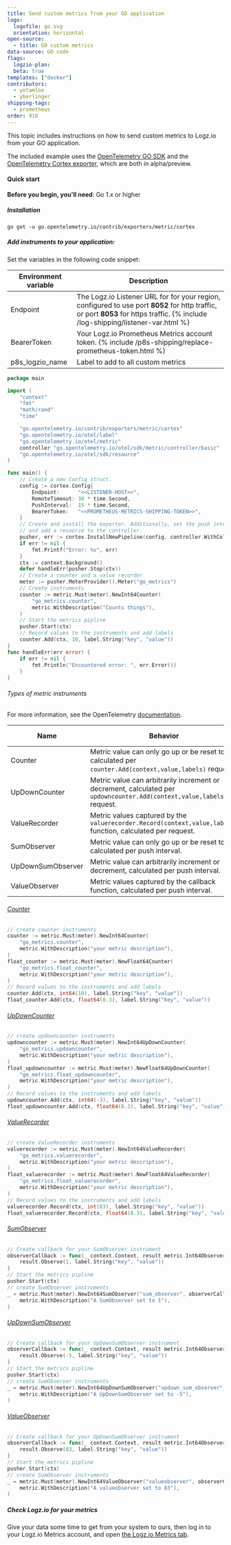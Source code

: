```yaml
---
title: Send custom metrics from your GO application
logo:
  logofile: go.svg
  orientation: horizontal
open-source:
  - title: GO custom metrics
data-source: GO code
flags:
  logzio-plan:  
  beta: true
templates: ["docker"]
contributors:
  - yotamloe
  - yberlinger
shipping-tags:  
  - prometheus
order: 910
---
```





This topic includes instructions on how to send custom metrics to Logz.io from your GO application. 

The included example uses the [OpenTelemetry GO SDK](https://github.com/open-telemetry/opentelemetry-go-contrib) and the [OpenTelemetry Cortex exporter](https://github.com/open-telemetry/opentelemetry-go-contrib/tree/main/exporters/metric/cortex), which are both in alpha/preview.

#### Quick start

**Before you begin, you'll need**:
Go 1.x or higher

<div class="tasklist">

##### Installation

`go get -u go.opentelemetry.io/contrib/exporters/metric/cortex`

##### Add instruments to your application:

Set the variables in the following code snippet: 

|Environment variable|Description|
|---|---|
|Endpoint|  The Logz.io Listener URL for for your region, configured to use port **8052** for http traffic, or port **8053** for https traffic. {% include /log-shipping/listener-var.html %} |
|BearerToken| Your Logz.io Prometheus Metrics account token.  {% include /p8s-shipping/replace-prometheus-token.html %}  |
|p8s_logzio_name| Label to add to all custom metrics |


```go
package main

import (
	"context"
	"fmt"
	"math/rand"
	"time"

	"go.opentelemetry.io/contrib/exporters/metric/cortex"
	"go.opentelemetry.io/otel/label"
	"go.opentelemetry.io/otel/metric"
	controller "go.opentelemetry.io/otel/sdk/metric/controller/basic"
	"go.opentelemetry.io/otel/sdk/resource"
)

func main() {
	// Create a new Config struct.
	config := cortex.Config{
		Endpoint:      "<<LISTENER-HOST>>",
		RemoteTimeout: 30 * time.Second,
		PushInterval:  15 * time.Second,
		BearerToken:   "<<PROMETHEUS-METRICS-SHIPPING-TOKEN>>",
	}
	// Create and install the exporter. Additionally, set the push interval to 15 seconds
	// and add a resource to the controller.
	pusher, err := cortex.InstallNewPipeline(config, controller.WithCollectPeriod(15*time.Second), controller.WithResource(resource.NewWithAttributes(label.String("p8s_logzio_name", "<<label-value>>"))))
	if err != nil {
		fmt.Printf("Error: %v", err)
	}
	ctx := context.Background()
	defer handleErr(pusher.Stop(ctx))
	// Create a counter and a value recorder
	meter := pusher.MeterProvider().Meter("go_metrics")
	// Create instruments
	counter := metric.Must(meter).NewInt64Counter(
		"go_metrics.counter",
		metric.WithDescription("Counts things"),
	)
    // Start the metrics pipline
	pusher.Start(ctx)
	// Record values to the instruments and add labels
    counter.Add(ctx, 10, label.String("key", "value"))
}
func handleErr(err error) {
	if err != nil {
		fmt.Println("Encountered error: ", err.Error())
	}
}
```

###### Types of metric instruments
For more information, see the OpenTelemetry [documentation](https://github.com/open-telemetry/opentelemetry-specification/blob/main/specification/metrics/api.md).

| Name | Behavior | Default aggregation |
| ---- | ---------- | ------------------- |
| Counter           | Metric value can only go up or be reset to 0, calculated per `counter.Add(context,value,labels)` request. | Sum |
| UpDownCounter     | Metric value can arbitrarily increment or decrement, calculated per `updowncounter.Add(context,value,labels)` request. | Sum |
| ValueRecorder     | Metric values captured by the `valuerecorder.Record(context,value,labels)` function, calculated per request. | TBD  |
| SumObserver       | Metric value can only go up or be reset to 0, calculated per push interval.| Sum |
| UpDownSumObserver | Metric value can arbitrarily increment or decrement, calculated per push interval.| Sum |
| ValueObserver     | Metric values captured by the callback function, calculated per push interval.| LastValue  |

###### [Counter](https://github.com/open-telemetry/opentelemetry-specification/blob/main/specification/metrics/api.md#counter)
```go
// create counter instruments
counter := metric.Must(meter).NewInt64Counter(
	"go_metrics.counter",
	metric.WithDescription("your metric description"),
)
float_counter := metric.Must(meter).NewFloat64Counter(
	"go_metrics.float_counter",
	metric.WithDescription("your metric description"),
)
// Record values to the instruments and add labels
counter.Add(ctx, int64(10), label.String("key", "value"))
float_counter.Add(ctx, float64(8.3), label.String("key", "value"))
```
<!-- See full [example](link2github) -->


###### [UpDownCounter](https://github.com/open-telemetry/opentelemetry-specification/blob/main/specification/metrics/api.md#updowncounter)
```go
// create updowncounter instruments
updowncounter := metric.Must(meter).NewInt64UpDownCounter(
	"go_metrics.updowncounter",
	metric.WithDescription("your metric description"),
)
float_updowncounter := metric.Must(meter).NewFloat64UpDownCounter(
	"go_metrics.float_updowncounter",
	metric.WithDescription("your metric description"),
)
// Record values to the instruments and add labels
updowncounter.Add(ctx, int64(-3), label.String("key", "value"))
float_updowncounter.Add(ctx, float64(8.3), label.String("key", "value"))
```
<!-- See full [example](link2github) -->


###### [ValueRecorder](https://github.com/open-telemetry/opentelemetry-specification/blob/main/specification/metrics/api.md#valuerecorder)
```go
// create ValueRecorder instruments
valuerecorder := metric.Must(meter).NewInt64ValueRecorder(
	"go_metrics.valuerecorder",
	metric.WithDescription("your metric description"),
)
float_valuerecorder := metric.Must(meter).NewFloat64ValueRecorder(
	"go_metrics.float_valuerecorder",
	metric.WithDescription("your metric description"),
)
// Record values to the instruments and add labels
valuerecorder.Record(ctx, int(83), label.String("key", "value"))
float_valuerecorder.Record(ctx, float64(8.3), label.String("key", "value"))
```
<!-- See full [example](link2github) -->


###### [SumObserver](https://github.com/open-telemetry/opentelemetry-specification/blob/main/specification/metrics/api.md#sumobserver)
```go
// Create callback for your SumObserver instrument
observerCallback := func(_ context.Context, result metric.Int64ObserverResult) {
	result.Observe(1, label.String("key", "value"))
}
// Start the metrics pipline
pusher.Start(ctx)
// create SumObserver instruments
_ = metric.Must(meter).NewInt64SumObserver("sum_observer", observerCallback,
	metric.WithDescription("A SumObserver set to 1"),
)
```
<!-- See full [example](link2github) -->


###### [UpDownSumObserver](https://github.com/open-telemetry/opentelemetry-specification/blob/main/specification/metrics/api.md#updownsumobserver)
```go
// Create callback for your UpDownSumObserver instrument
observerCallback := func(_ context.Context, result metric.Int64ObserverResult) {
	result.Observe(-5, label.String("key", "value"))
}
// Start the metrics pipline
pusher.Start(ctx)
// create SumObserver instruments
_ = metric.Must(meter).NewInt64UpDownSumObserver("updown_sum_observer", observerCallback,
	metric.WithDescription("A UpDownSumObserver set to -5"),
)
```
<!-- See full [example](link2github) -->


###### [ValueObserver](https://github.com/open-telemetry/opentelemetry-specification/blob/main/specification/metrics/api.md#valueobserver)
```go
// Create callback for your UpDownSumObserver instrument
observerCallback := func(_ context.Context, result metric.Int64ObserverResult) {
	result.Observe(83, label.String("key", "value"))
}
// Start the metrics pipline
pusher.Start(ctx)
// create SumObserver instruments
_ = metric.Must(meter).NewInt64ValueObserver("valueobserver", observerCallback,
	metric.WithDescription("A valueobserver set to 83"),
)
```
<!-- See full [example](link2github) -->

##### Check Logz.io for your metrics
Give your data some time to get from your system to ours, then log in to your Logz.io Metrics account, and open [the Logz.io Metrics tab](https://app.logz.io/#/dashboard/metrics/).

</div>
